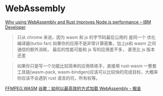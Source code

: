 # WebAssembly

[Why using WebAssembly and Rust improves Node.js performance – IBM Developer](https://developer.ibm.com/technologies/web-development/articles/why-webassembly-and-rust-together-improve-nodejs-performance/)

> 只从 chrome 来说，因为 wasm 和 js 的字节码最后公用的 是同一个 优化编译器(turbo fan) 如果你的应用不是非常计算密集，加上js和 wasm 之间通信的额外消耗， 最后的性能可能和 js 写的应用差不多， 甚至比 js 版本还差

> 如果你只是写一个功能比较简单的应用练练手，直接用 rust-wasm 一整套工具链(wasm-pack, wasm-bindgen)应该可以比较快的完成目标，大概率你应该不会遇到 rust 语言的坑，所有权等。

[FFMPEG.WASM](https://ffmpegwasm.github.io/)
[谷歌：如何以最高效的方式加载 WebAssembly - 掘金](https://juejin.cn/post/6844903591279329294)